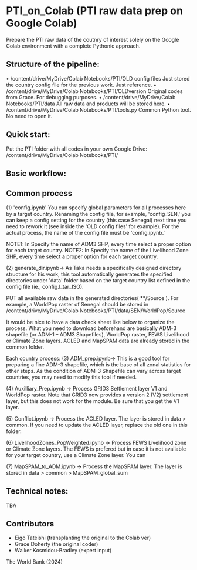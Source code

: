# PTI_on_Colab (PTI raw data prep on Google Colab)
Prepare the PTI raw data of the coutnry of interest solely on the Google Colab environment with a complete Pythonic approach.


## Structure of the pipeline:
•	/content/drive/MyDrive/Colab Notebooks/PTI/OLD config files
Just stored the country config file for the previous work. Just reference.
•	/content/drive/MyDrive/Colab Notebooks/PTI/OLDversion
Original codes from Grace. For debugging purposes.
•	/content/drive/MyDrive/Colab Notebooks/PTI/data
All raw data and products will be stored here.
•	/content/drive/MyDrive/Colab Notebooks/PTI/tools.py
Common Python tool. No need to open it.


## Quick start:
Put the PTI folder with all codes in your own Google Drive:
/content/drive/MyDrive/Colab Notebooks/PTI/


## Basic workflow:

## Common process
(1) 'config.ipynb' You can specify global parameters for all processes here by a target country. Renaming the config file, for example, 'config_SEN,' you can keep a config setting for the country (this case Senegal) next time you need to rework it (see inside the 'OLD config files' for example). For the actual process, the name of the config file must be 'config.ipynb.'

NOTE1: In Specify the name of ADM3 SHP, every time select a proper option for each target country.
NOTE2: In Specify the name of the Livelihood Zone SHP, every time select a proper option for each target country. 

(2) generate_dir.ipynb-> As Taka needs a specifically designed directory structure for his work, this tool automatically generates the specified directories under 'data' folder based on the target country list defined in the config file (ie., config.l_tar_ISO). 

PUT all available raw data in the generated directories( **/Source ). For example, a WorldPop raster of Senegal should be stored in
/content/drive/MyDrive/Colab Notebooks/PTI/data/SEN/WorldPop/Source

It would be nice to have a data check sheet like below to organize the process.
What you need to download beforehand are basically ADM-3 shapefile (or ADM-1 – ADM3 Shapefiles), WorldPop raster, FEWS Livelihood or Climate Zone layers. ACLED and MapSPAM data are already stored in the common folder.

Each country process:
(3) ADM_prep.ipynb-> This is a good tool for preparing a fine ADM-3 shapefile, which is the base of all zonal statistics for other steps. As the condition of ADM-3 Shapefile can vary across target countries, you may need to modify this tool if needed.

(4) Auxilliary_Prep.ipynb -> Process GRID3 Settlement layer V1 and WorldPop raster. Note that GRID3 now provides a version 2 (V2) settlement layer, but this does not work for the module. Be sure that you get the V1 layer.

(5) Conflict.ipynb -> Process the ACLED layer. The layer is stored in data > common. If you need to update the ACLED layer, replace the old one in this folder.

(6) LivelihoodZones_PopWeighted.ipynb -> Process FEWS Livelihood zone or Climate Zone layers. The FEWS is prefered but in case it is not available for your target country, use a Climate Zone layer. You can 

(7) MapSPAM_to_ADM.ipynb -> Process the MapSPAM layer. The layer is stored in data > common > MapSPAM_global_sum


## Technical notes:
TBA

## Contributors
- Eigo Tateishi (transplanting the original to the Colab ver)
- Grace Doherty (the original coder)
- Walker Kosmidou-Bradley (expert input)

The World Bank (2024)
